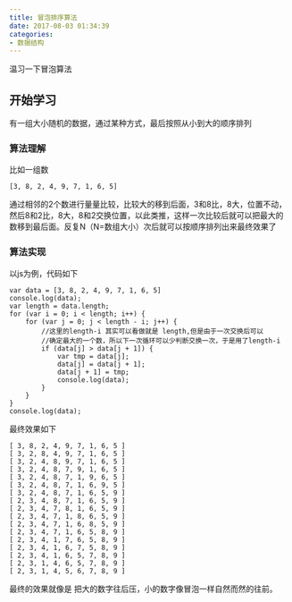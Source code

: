```yaml
---
title: 冒泡排序算法
date: 2017-08-03 01:34:39
categories: 
- 数据结构
---
```

温习一下冒泡算法

## 开始学习

有一组大小随机的数据，通过某种方式，最后按照从小到大的顺序排列

### 算法理解

比如一组数 
```
[3, 8, 2, 4, 9, 7, 1, 6, 5]
```
通过相邻的2个数进行量量比较，比较大的移到后面，3和8比，8大，位置不动，然后8和2比，8大，8和2交换位置，以此类推，这样一次比较后就可以把最大的数移到最后面。反复N（N=数组大小）次后就可以按顺序排列出来最终效果了

<!--more-->
### 算法实现

以js为例，代码如下
```
var data = [3, 8, 2, 4, 9, 7, 1, 6, 5]
console.log(data);
var length = data.length;
for (var i = 0; i < length; i++) {
    for (var j = 0; j < length - i; j++) {
        //这里的length-i 其实可以看做就是 length,但是由于一次交换后可以
        //确定最大的一个数，所以下一次循环可以少判断交换一次，于是用了length-i
        if (data[j] > data[j + 1]) {
            var tmp = data[j];
            data[j] = data[j + 1];
            data[j + 1] = tmp;
            console.log(data);
        }
    }
}
console.log(data);
```

最终效果如下
```
[ 3, 8, 2, 4, 9, 7, 1, 6, 5 ]
[ 3, 2, 8, 4, 9, 7, 1, 6, 5 ]
[ 3, 2, 4, 8, 9, 7, 1, 6, 5 ]
[ 3, 2, 4, 8, 7, 9, 1, 6, 5 ]
[ 3, 2, 4, 8, 7, 1, 9, 6, 5 ]
[ 3, 2, 4, 8, 7, 1, 6, 9, 5 ]
[ 3, 2, 4, 8, 7, 1, 6, 5, 9 ]
[ 2, 3, 4, 8, 7, 1, 6, 5, 9 ]
[ 2, 3, 4, 7, 8, 1, 6, 5, 9 ]
[ 2, 3, 4, 7, 1, 8, 6, 5, 9 ]
[ 2, 3, 4, 7, 1, 6, 8, 5, 9 ]
[ 2, 3, 4, 7, 1, 6, 5, 8, 9 ]
[ 2, 3, 4, 1, 7, 6, 5, 8, 9 ]
[ 2, 3, 4, 1, 6, 7, 5, 8, 9 ]
[ 2, 3, 4, 1, 6, 5, 7, 8, 9 ]
[ 2, 3, 1, 4, 6, 5, 7, 8, 9 ]
[ 2, 3, 1, 4, 5, 6, 7, 8, 9 ]
```

最终的效果就像是 把大的数字往后压，小的数字像冒泡一样自然而然的往前。

